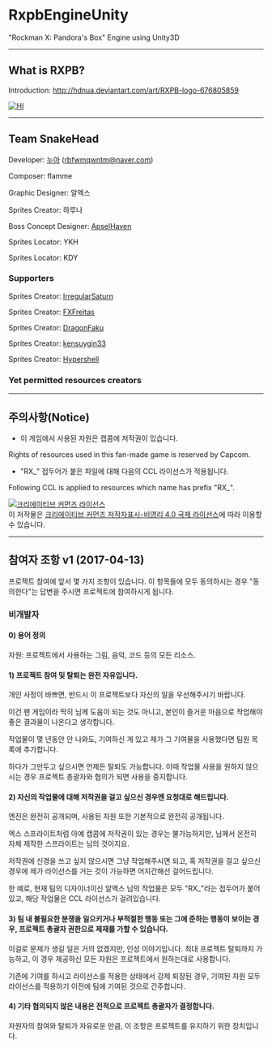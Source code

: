 # RxpbEngineUnity
"Rockman X: Pandora's Box" Engine using Unity3D

------------------------------------------------------------------------------
## What is RXPB?

Introduction: http://hdnua.deviantart.com/art/RXPB-logo-676805859

[![HI](https://img.youtube.com/vi/Gfz7HziVJ5E/0.jpg)](https://www.youtube.com/embed/Gfz7HziVJ5E)

------------------------------------------------------------------------------
## Team SnakeHead

Developer: <a href="hdnua.tistory.com">누아</a> (rbfwmqwntm@naver.com)

Composer: flamme

Graphic Designer: 알엑스

Sprites Creator: 하루나

Boss Concept Designer: <a href="http://apselhaven.deviantart.com/">ApselHaven</a>

Sprites Locator: YKH

Sprites Locator: KDY

### Supporters

Sprites Creator: <a href="http://irregularsaturn.deviantart.com/">IrregularSaturn</a>

Sprites Creator: <a href="http://fxfreitas.deviantart.com/">FXFreitas</a>

Sprites Creator: <a href="http://dragonfaku.deviantart.com/">DragonFaku</a>

Sprites Creator: <a href="http://kensuyjin33.deviantart.com/">kensuygin33</a>

Sprites Creator: <a href="http://hypershell.deviantart.com/">Hypershell</a>

### Yet permitted resources creators


------------------------------------------------------------------------------
## 주의사항(Notice)

* 이 게임에서 사용된 자원은 캡콤에 저작권이 있습니다.

Rights of resources used in this fan-made game is reserved by Capcom.

* "RX_" 접두어가 붙은 파일에 대해 다음의 CCL 라이선스가 적용됩니다.

Following CCL is applied to resources which name has prefix "RX_".

<a rel="license" href="http://creativecommons.org/licenses/by-nc/4.0/"><img alt="크리에이티브 커먼즈 라이선스" style="border-width:0" src="https://i.creativecommons.org/l/by-nc/4.0/88x31.png" /></a><br />이 저작물은 <a rel="license" href="http://creativecommons.org/licenses/by-nc/4.0/">크리에이티브 커먼즈 저작자표시-비영리 4.0 국제 라이선스</a>에 따라 이용할 수 있습니다.


------------------------------------------------------------------------------
##  참여자 조항 v1 (2017-04-13)
프로젝트 참여에 앞서 몇 가지 조항이 있습니다. 이 항목들에 모두 동의하시는 경우 "동의한다"는 답변을 주시면 프로젝트에 참여하시게 됩니다.

### 비개발자

#### 0) 용어 정의

자원: 프로젝트에서 사용하는 그림, 음악, 코드 등의 모든 리소스.

#### 1) 프로젝트 참여 및 탈퇴는 완전 자유입니다.

개인 사정이 바쁘면, 반드시 이 프로젝트보다 자신의 일을 우선해주시기 바랍니다.

이건 팬 게임이라 딱히 님께 도움이 되는 것도 아니고, 본인이 즐거운 마음으로 작업해야 좋은 결과물이 나온다고 생각합니다.

작업물이 몇 년동안 안 나와도, 기여하신 게 있고 제가 그 기여물을 사용했다면 팀원 목록에 추가합니다.

하다가 그만두고 싶으시면 언제든 탈퇴도 가능합니다. 이때 작업물 사용을 원하지 않으시는 경우 프로젝트 총괄자와 협의가 되면 사용을 중지합니다.

#### 2) 자신의 작업물에 대해 저작권을 걸고 싶으신 경우엔 요청대로 해드립니다.

엔진은 완전히 공개되며, 사용된 자원 또한 기본적으로 완전히 공개됩니다.

엑스 스프라이트처럼 아예 캡콤에 저작권이 있는 경우는 불가능하지만, 님께서 온전히 자체 제작한 스프라이트는 님의 것이지요.

저작권에 신경을 쓰고 싶지 않으시면 그냥 작업해주시면 되고, 혹 저작권을 걸고 싶으신 경우에 제가 라이선스를 거는 것이 가능하면 어지간해선 걸어드립니다.

한 예로, 현재 팀의 디자이너이신 알엑스 님의 작업물은 모두 "RX_"라는 접두어가 붙어있고, 해당 작업물은 CCL 라이선스가 걸려있습니다.
 
#### 3) 팀 내 불필요한 분쟁을 일으키거나 부적절한 행동 또는 그에 준하는 행동이 보이는 경우, 프로젝트 총괄자 권한으로 제재를 가할 수 있습니다.

이걸로 문제가 생길 일은 거의 없겠지만, 인성 이야기입니다. 최대 프로젝트 탈퇴까지 가능하고, 이 경우 제공하신 모든 자원은 프로젝트에서 원하는대로 사용합니다.

기존에 기여를 하시고 라이선스를 적용한 상태에서 강제 퇴장된 경우, 기여된 자원 모두 라이선스를 적용하기 이전에 팀에 기여된 것으로 간주합니다.
 
#### 4) 기타 협의되지 않은 내용은 전적으로 프로젝트 총괄자가 결정합니다.

자원자의 참여와 탈퇴가 자유로운 만큼, 이 조항은 프로젝트를 유지하기 위한 장치입니다.
